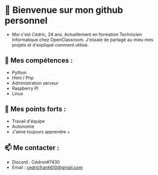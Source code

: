 # 👋 Bienvenue sur mon github personnel

- Moi c'est Cédric, 24 ans. Actuellement en formation Technicien Informatique chez OpenClassroom. J'essaie de partagé au mieu mes projets et d'expliqué comment utilisé. 

## 👀 Mes compétences : 

- Python
- Html / Php
- Administration serveur 
- Raspberry PI
- Linux

## 🌱 Mes points forts :

- Travail d'équipe
- Autonomie
- J'aime toujours apprendre +

## 📫  Me contacter :

- Discord : Cédron#7430
- Email : cedricfrank610@gmail.com

<!---
CedricPoint/CedricPoint is a ✨ special ✨ repository because its `README.md` (this file) appears on your GitHub profile.
You can click the Preview link to take a look at your changes.
--->
